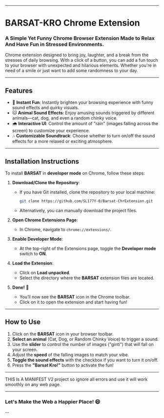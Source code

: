 
---

# **BARSAT-KRO** Chrome Extension

### **A Simple Yet Funny Chrome Browser Extension Made to Relax And Have Fun in Stressed Environments.**

Chrome extension designed to bring joy, laughter, and a break from the stresses of daily browsing. With a click of a button, you can add a fun touch to your browser with unexpected and hilarious elements. Whether you're in need of a smile or just want to add some randomness to your day.

---

## **Features**

- 🎉 **Instant Fun**: Instantly brighten your browsing experience with funny sound effects and quirky visuals.
- 🐱 **Animal Sound Effects**: Enjoy amusing sounds triggered by different animals—cat, dog, and even a random chinky voice.
- 🌧️ **Interactive UI**: Control the amount of "rain" (images falling across the screen) to customize your experience.
- 🎶 **Customizable Soundtrack**: Choose whether to turn on/off the sound effects for a more relaxed or exciting atmosphere.

---

## **Installation Instructions**

To install **BARSAT** in **developer mode** on Chrome, follow these steps:

1. **Download/Clone the Repository**:
   - If you have Git installed, clone the repository to your local machine:
     ```bash
     git clone https://github.com/SL177Y-0/Barsat-ChrExtension.git
     ```
   - Alternatively, you can manually download the project files.

2. **Open Chrome Extensions Page**:
   - In Chrome, navigate to `chrome://extensions/`.

3. **Enable Developer Mode**:
   - At the top-right of the Extensions page, toggle the **Developer mode** switch to **ON**.

4. **Load the Extension**:
   - Click on **Load unpacked**.
   - Select the directory where the **BARSAT** extension files are located.

5. **Done!** 🎉
   - You’ll now see the **BARSAT** icon in the Chrome toolbar.
   - Click on it to open the extension and start having fun!

---

## **How to Use**

1. Click on the **BARSAT** icon in your browser toolbar.
2. **Select an animal** (Cat, Dog, or Random Chinky Voice) to trigger a sound.
3. Use the **slider** to control the number of images ("ginti") that will fall on your screen.
4. Adjust the **speed** of the falling images to match your vibe.
5. **Toggle the sound effects** with the checkbox if you want to turn it on/off.
6. Press the **"Barsat Kro!"** button to activate the fun!

---

THIS Is A MANIFEST V2 project so ignore all errors and use it will work smoothly on any web page.

---

### **Let's Make the Web a Happier Place!** 😄

--
